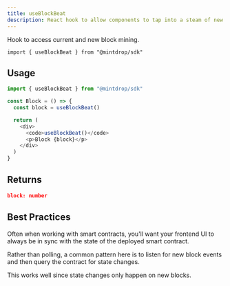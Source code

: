 ```yaml
---
title: useBlockBeat
description: React hook to allow components to tap into a steam of new blocks.
---
```


Hook to access current and new block mining.

```
import { useBlockBeat } from "@mintdrop/sdk"
```

## Usage

```ts
import { useBlockBeat } from "@mintdrop/sdk"

const Block = () => {
  const block = useBlockBeat()

  return (
    <div>
      <code>useBlockBeat()</code>
      <p>Block {block}</p>
    </div>
  )
}
```

## Returns

```json
block: number
```

## Best Practices

Often when working with smart contracts, you'll want your frontend UI to always be in sync with the state of the deployed smart contract.

Rather than polling, a common pattern here is to listen for new block events and then query the contract for state changes.

This works well since state changes only happen on new blocks.
